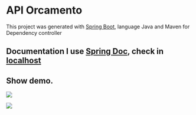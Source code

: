 # API Orcamento
This project was generated with [Spring Boot](https://spring.io/), language Java and Maven for Dependency controller


## Documentation I use [Spring Doc](https://springdoc.org/), check in [localhost](http://localhost:8080/swagger-ui.html)

## Show demo.
![](https://github.com/celogp/orcamentoWeb/blob/d03e51cd7201cccfd82f5a243d7c0f1d1e0ef98b/screens/MyOrcamento.gif)

![](https://github.com/celogp/orcamento/blob/4df477474ed6e53132200a2042db70cc249a5527/Screen/Swagger-UI-APIOrcamento.gif)
